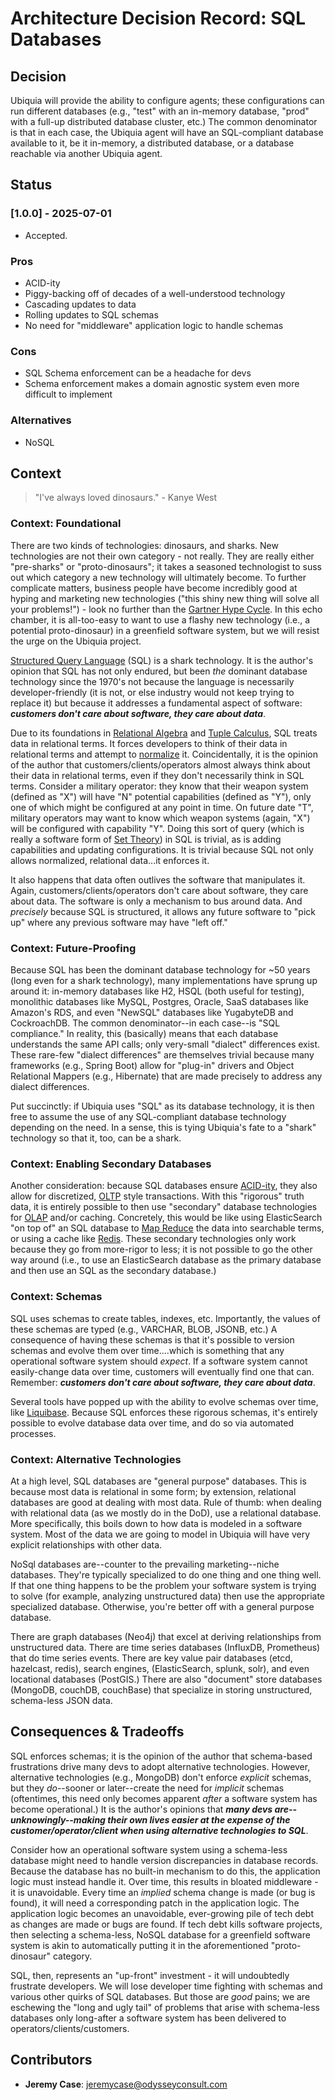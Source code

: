 # Architecture Decision Record: SQL Databases

## Decision
Ubiquia will provide the ability to configure agents; these configurations can run different databases (e.g., "test" with an in-memory database, "prod" with a full-up distributed database cluster, etc.) The common denominator is that in each case, the Ubiquia agent will have an SQL-compliant database available to it, be it in-memory, a distributed database, or a database reachable via another Ubiquia agent.

## Status 

### [1.0.0] - 2025-07-01
- Accepted.

### Pros
- ACID-ity
- Piggy-backing off of decades of a well-understood technology
- Cascading updates to data
- Rolling updates to SQL schemas
- No need for "middleware" application logic to handle schemas

### Cons
- SQL Schema enforcement can be a headache for devs
- Schema enforcement makes a domain agnostic system even more difficult to implement

### Alternatives
- NoSQL

## Context

> "I've always loved dinosaurs." - Kanye West


### Context: Foundational
There are two kinds of technologies: dinosaurs, and sharks. New technologies are not their own category - not really. They are really either "pre-sharks" or "proto-dinosaurs"; it takes a seasoned technologist to suss out which category a new technology will ultimately become. To further complicate matters, business people have become incredibly good at hyping and marketing new technologies ("this shiny new thing will solve all your problems!") - look no further than the [Gartner Hype Cycle](https://en.wikipedia.org/wiki/Gartner_hype_cycle). In this echo chamber, it is all-too-easy to want to use a flashy new technology (i.e., a potential proto-dinosaur) in a greenfield software system, but we will resist the urge on the Ubiquia project.

[Structured Query Language](https://en.wikipedia.org/wiki/SQL) (SQL) is a shark technology. It is the author's opinion that SQL has not only endured, but been _the_ dominant database technology since the 1970's not because the language is necessarily developer-friendly (it is not, or else industry would not keep trying to replace it) but because it addresses a fundamental aspect of software: ***customers don't care about software, they care about data***.

Due to its foundations in [Relational Algebra](https://en.wikipedia.org/wiki/Relational_algebra) and [Tuple Calculus](https://en.wikipedia.org/wiki/Tuple_relational_calculus), SQL treats data in relational terms. It forces developers to think of their data in relational terms and attempt to [normalize](https://en.wikipedia.org/wiki/Database_normalization) it. Coincidentally, it is the opinion of the author that customers/clients/operators almost always think about their data in relational terms, even if they don't necessarily think in SQL terms. Consider a military operator: they know that their weapon system (defined as "X") will have "N" potential capabilities (defined as "Y"), only one of which might be configured at any point in time. On future date "T", military operators may want to know which weapon systems (again, "X") will be configured with capability "Y". Doing this sort of query (which is really a software form of [Set Theory](https://en.wikipedia.org/wiki/Set_theory)) in SQL is trivial, as is adding capabilities and updating configurations. It is trivial because SQL not only allows normalized, relational data...it enforces it. 

It also happens that data often outlives the software that manipulates it. Again, customers/clients/operators don't care about software, they care about data. The software is only a mechanism to bus around data. And _precisely_ because SQL is structured, it allows any future software to "pick up" where any previous software may have "left off." 

### Context: Future-Proofing

Because SQL has been the dominant database technology for ~50 years (long even for a shark technology), many implementations have sprung up around it: in-memory databases like H2, HSQL (both useful for testing), monolithic databases like MySQL, Postgres, Oracle, SaaS databases like Amazon's RDS, and even "NewSQL" databases like YugabyteDB and CockroachDB. The common denominator--in each case--is "SQL compliance." In reality, this (basically) means that each database understands the same API calls; only very-small "dialect" differences exist. These rare-few "dialect differences" are themselves trivial because many frameworks (e.g., Spring Boot) allow for "plug-in" drivers and Object Relational Mappers (e.g., Hibernate) that are made precisely to address any dialect differences.

Put succinctly: if Ubiquia uses "SQL" as its database technology, it is then free to assume the use of any SQL-compliant database technology depending on the need. In a sense, this is tying Ubiquia's fate to a "shark" technology so that it, too, can be a shark.

### Context: Enabling Secondary Databases

Another consideration: because SQL databases ensure [ACID-ity](https://en.wikipedia.org/wiki/ACID), they also allow for discretized, [OLTP](https://en.wikipedia.org/wiki/Online_transaction_processing) style transactions. With this "rigorous" truth data, it is entirely possible to then use "secondary" database technologies for [OLAP](https://en.wikipedia.org/wiki/Online_analytical_processing) and/or caching. Concretely, this would be like using ElasticSearch "on top of" an SQL database to [Map Reduce](https://en.wikipedia.org/wiki/MapReduce) the data into searchable terms, or using a cache like [Redis](https://en.wikipedia.org/wiki/Redis). These secondary technologies only work because they go from more-rigor to less; it is not possible to go the other way around (i.e., to use an ElasticSearch database as the primary database and then use an SQL as the secondary database.)

### Context: Schemas

SQL uses schemas to create tables, indexes, etc. Importantly, the values of these schemas are typed (e.g., VARCHAR, BLOB, JSONB, etc.) A consequence of having these schemas is that it's possible to version schemas and evolve them over time....which is something that any operational software system should _expect_. If a software system cannot easily-change data over time, customers will eventually find one that can. Remember: ***customers don't care about software, they care about data***.

Several tools have popped up with the ability to evolve schemas over time, like [Liquibase](https://www.liquibase.com/). Because SQL enforces these rigorous schemas, it's entirely possible to evolve database data over time, and do so via automated processes.

### Context: Alternative Technologies

At a high level, SQL databases are "general purpose" databases. This is because most data is relational in some form; by extension, relational databases are good at dealing with most data. Rule of thumb: when dealing with relational data (as we mostly do in the DoD), use a relational database. More specifically, this boils down to how data is modeled in a software system. Most of the data we are going to model in Ubiquia will have very explicit relationships with other data.

NoSql databases are--counter to the prevailing marketing--niche databases. They're typically specialized to do one thing and one thing well. If that one thing happens to be the problem your software system is trying to solve (for example, analyzing unstructured data) then use the appropriate specialized database. Otherwise, you're better off with a general purpose database.

There are graph databases (Neo4j) that excel at deriving relationships from unstructured data. There are time series databases (InfluxDB, Prometheus) that do time series events. There are key value pair databases (etcd, hazelcast, redis), search engines, (ElasticSearch, splunk, solr), and even locational databases (PostGIS.) There are also "document" store databases (MongoDB, couchDB, couchBase) that specialize in storing unstructured, schema-less JSON data.

## Consequences & Tradeoffs

SQL enforces schemas; it is the opinion of the author that schema-based frustrations drive many devs to adopt alternative technologies. However, alternative technologies (e.g., MongoDB) don't enforce _explicit_ schemas, but they _do_--sooner or later--create the need for _implicit_ schemas (oftentimes, this need only becomes apparent _after_ a software system has become operational.) It is the author's opinions that ***many devs are--unknowingly--making their own lives easier at the expense of the customer/operator/client when using alternative technologies to SQL***.

Consider how an operational software system using a schema-less database might need to handle version discrepancies in database records. Because the database has no built-in mechanism to do this, the application logic must instead handle it. Over time, this results in bloated middleware - it is unavoidable. Every time an _implied_ schema change is made (or bug is found), it will need a corresponding patch in the application logic. The application logic becomes an unavoidable, ever-growing pile of tech debt as changes are made or bugs are found. If tech debt kills software projects, then selecting a schema-less, NoSQL database for a greenfield software system is akin to automatically putting it in the aforementioned "proto-dinosaur" category.  

SQL, then, represents an "up-front" investment - it will undoubtedly frustrate developers. We will lose developer time fighting with schemas and various other quirks of SQL databases. But those are _good_ pains; we are eschewing the "long and ugly tail" of problems that arise with schema-less databases only long-after a software system has been delivered to operators/clients/customers. 

## Contributors
- **Jeremy Case**: jeremycase@odysseyconsult.com
